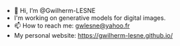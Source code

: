 - 👋 Hi, I’m @Gwilherm-LESNE
- I'm working on generative models for digital images.
- 📫 How to reach me: gwlesne@yahoo.fr
- My personal website: https://gwilherm-lesne.github.io/
